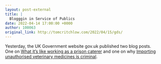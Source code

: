 ```yaml
---
layout: post-external
title: |
  Blogggin in Service of Publics
date: 2022-04-14 17:00:00 +0000
author: 100063
original_link: http://tomcritchlow.com/2022/04/15/gds/
---
```


Yesterday, the UK Government website gov.uk published two blog posts. One on [What it’s like working as a prison caterer](https://prisonjobs.blog.gov.uk/2022/04/14/what-its-like-working-as-a-prison-caterer/) and one on why [Importing unauthorised veterinary medicines is criminal](https://vmd.blog.gov.uk/2022/04/14/importing-unauthorised-veterinary-medicines-is-criminal/).
